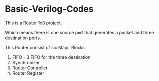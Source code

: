# Basic-Verilog-Codes

This is a Router 1x3 project.

Which means there is one source port that generates a packet and three destination ports.

This Router consist of six Major Blocks:

  1. FIFO - 3 FIFO for the three destination
  2. Synchronizer
  3. Router Controller
  4. Router Register


